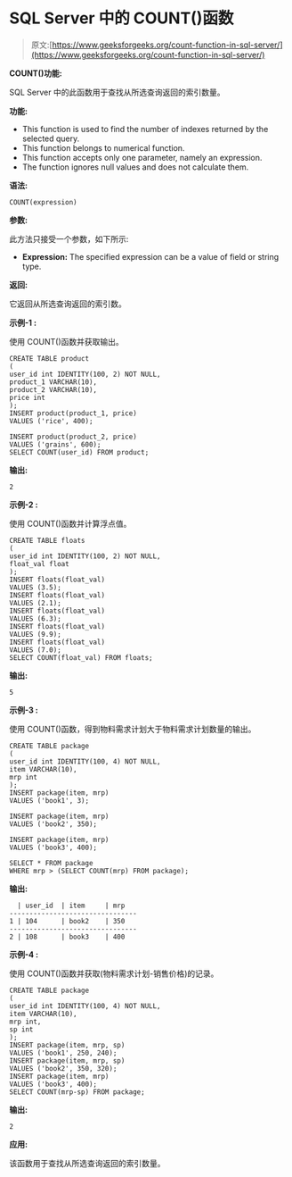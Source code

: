 # SQL Server 中的 COUNT()函数

> 原文:[https://www.geeksforgeeks.org/count-function-in-sql-server/](https://www.geeksforgeeks.org/count-function-in-sql-server/)

**COUNT()功能:**

SQL Server 中的此函数用于查找从所选查询返回的索引数量。

**功能:**

*   This function is used to find the number of indexes returned by the selected query.
*   This function belongs to numerical function.
*   This function accepts only one parameter, namely an expression.
*   The function ignores null values and does not calculate them.

**语法:**

```
COUNT(expression)
```

**参数:**

此方法只接受一个参数，如下所示:

*   **Expression:** The specified expression can be a value of field or string type.

**返回:**

它返回从所选查询返回的索引数。

**示例-1 :**

使用 COUNT()函数并获取输出。

```
CREATE TABLE product
(  
user_id int IDENTITY(100, 2) NOT NULL,    
product_1 VARCHAR(10),
product_2 VARCHAR(10),
price int  
);
INSERT product(product_1, price)  
VALUES ('rice', 400);

INSERT product(product_2, price)  
VALUES ('grains', 600);
SELECT COUNT(user_id) FROM product;
```

**输出:**

```
2
```

**示例-2 :**

使用 COUNT()函数并计算浮点值。

```
CREATE TABLE floats
(  
user_id int IDENTITY(100, 2) NOT NULL,
float_val float
);
INSERT floats(float_val)  
VALUES (3.5);
INSERT floats(float_val)  
VALUES (2.1);
INSERT floats(float_val)  
VALUES (6.3);
INSERT floats(float_val)  
VALUES (9.9);
INSERT floats(float_val)  
VALUES (7.0);
SELECT COUNT(float_val) FROM floats;
```

**输出:**

```
5
```

**示例-3 :**

使用 COUNT()函数，得到物料需求计划大于物料需求计划数量的输出。

```
CREATE TABLE package
(  
user_id int IDENTITY(100, 4) NOT NULL,  
item VARCHAR(10),
mrp int  
);
INSERT package(item, mrp)  
VALUES ('book1', 3);

INSERT package(item, mrp)  
VALUES ('book2', 350);

INSERT package(item, mrp)  
VALUES ('book3', 400);

SELECT * FROM package
WHERE mrp > (SELECT COUNT(mrp) FROM package);
```

**输出:**

```
  | user_id  | item     | mrp
--------------------------------
1 | 104      | book2    | 350
--------------------------------
2 | 108      | book3    | 400
```

**示例-4 :**

使用 COUNT()函数并获取(物料需求计划-销售价格)的记录。

```
CREATE TABLE package
(  
user_id int IDENTITY(100, 4) NOT NULL,  
item VARCHAR(10),
mrp int,
sp int
);
INSERT package(item, mrp, sp)  
VALUES ('book1', 250, 240);
INSERT package(item, mrp, sp)  
VALUES ('book2', 350, 320);
INSERT package(item, mrp)  
VALUES ('book3', 400);
SELECT COUNT(mrp-sp) FROM package;
```

**输出:**

```
2
```

**应用:**

该函数用于查找从所选查询返回的索引数量。